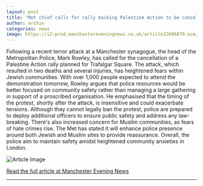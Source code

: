 ```yaml
---
layout: post
title: "Met chief calls for rally backing Palestine Action to be cancelled after Manchester synagogue attack"
author: archie
categories: news
image: https://i2-prod.manchestereveningnews.co.uk/article32606879.ece/ALTERNATES/s1200/0_Manchester-synagogue-incident.jpg
---
```

Following a recent terror attack at a Manchester synagogue, the head of the Metropolitan Police, Mark Rowley, has called for the cancellation of a Palestine Action rally planned for Trafalgar Square. The attack, which resulted in two deaths and several injuries, has heightened fears within Jewish communities. With over 1,000 people expected to attend the demonstration tomorrow, Rowley argues that police resources would be better focused on community safety rather than managing a large gathering in support of a proscribed organisation. He emphasised that the timing of the protest, shortly after the attack, is insensitive and could exacerbate tensions. Although they cannot legally ban the protest, police are prepared to deploy additional officers to ensure public safety and address any law-breaking. There's also increased concern for Muslim communities, as fears of hate crimes rise. The Met has stated it will enhance police presence around both Jewish and Muslim sites to provide reassurance. Overall, the police aim to maintain safety amidst heightened community anxieties in London.

![Article Image](https://i2-prod.manchestereveningnews.co.uk/article32606879.ece/ALTERNATES/s1200/0_Manchester-synagogue-incident.jpg)

[Read the full article at Manchester Evening News](https://www.manchestereveningnews.co.uk/news/greater-manchester-news/met-chief-calls-rally-backing-32606373)

---
